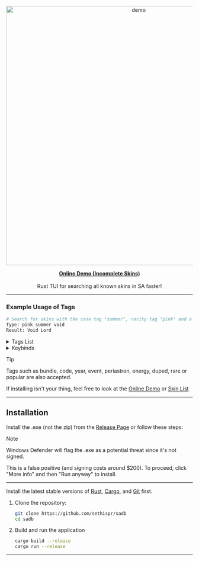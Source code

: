 <p align="center">
  <img src="https://github.com/user-attachments/assets/687e92f5-9e79-4282-b9ad-6a088f185df8" alt="demo" width="700"> 
</p>

<p align="center">
  <a href="https://sethispr.github.io/sadb/"><strong>Online Demo (Incomplete Skins)</strong></a>
  <br><br>
  Rust TUI for searching all known skins in SA faster!
</p>

---

### Example Usage of Tags

```bash
# Search for skins with the case tag "summer", rarity tag "pink" and a skin containg the word "void"
Type: pink summer void
Result: Void Lord
```

<details>
<summary>Tags List</summary>

| Tag              | Description                         | Tag              | Description                         |
|-----------------|-------------------------------------|-----------------|-------------------------------------|
| <kbd>Event</kbd>       | Event skins                         | <kbd>Bundle</kbd>      | Bundle skins                        |
| <kbd>Code</kbd>        | Code-redeemed skins                 | <kbd>Launch</kbd>      | Skins obtained from game launch     |
| <kbd>Case</kbd>        | Case skins                          | <kbd>Red</kbd>         | Red skin rarity                     |
| <kbd>Pink</kbd>        | Pink skin rarity                    | <kbd>Teal</kbd>        | Teal skin rarity                    |
| <kbd>2022</kbd>       | 2022 skins                          | <kbd>2023</kbd>       | 2023 skins                          |
| <kbd>2024</kbd>       | 2024 skins                          | <kbd>2025</kbd>       | 2025 skins                          |
| <kbd>Valentine</kbd>  | Valentine case skins                | <kbd>Birthday</kbd>   | Birthday case skins                 |
| <kbd>Easter</kbd>     | Easter case skins                   | <kbd>Summer</kbd>     | Summer case skins                   |
| <kbd>Halloween</kbd>  | Halloween case skins                | <kbd>Christmas</kbd>  | Christmas case skins                |
| <kbd>Exquisite</kbd>  | Exquisite case skins                | <kbd>Animal</kbd>     | Skins from the Animal case          |
| <kbd>Camouflage</kbd> | Skins from the Camouflage case      | <kbd>Future</kbd>     | Skins from the Future case          |
| <kbd>Material</kbd>   | Skins from the Material case        | <kbd>Nature</kbd>     | Skins from the Nature case          |
| <kbd>Pattern</kbd>    | Skins from the Pattern case         | <kbd>Refined</kbd>    | Skins from the Refined case         |

</details>

<details>
<summary>Keybinds</summary>

| Bind                                                        | Description                          |
|-------------------------------------------------------------|--------------------------------------|
| <kbd>ctrl+h</kbd>                                           | Show help                            |
| <kbd>▲</kbd> <kbd>▼</kbd>                                   | Navigate Results                     |
| <kbd>►</kbd>                                                | Accept suggestion                    |
| <kbd>tab</kbd>                                              | Cycle Suggestions                    |
| <kbd>home</kbd>                                              | Go to first                          |
| <kbd>end</kbd>                                              | Go to last                           |
| <kbd>ctrl+l</kbd>                                           | Clear search input                   |
| <kbd>esc</kbd>                                              | Close TUI/Help                       |
| <kbd>ctrl+y</kbd>                                           | Redo                                 |
| <kbd>ctrl+z</kbd>                                           | Undo                                 |

</details>

> [!TIP]
> Tags such as bundle, code, year, event, periastron, energy, duped, rare or popular are also accepted.
> 
> If installing isn't your thing, feel free to look at the [Online Demo](https://sethispr.github.io/sadb) or [Skin List](https://github.com/Sethispr/sadb/blob/main/skins.md)

---

## Installation

Install the .exe (not the zip) from the [Release Page](https://github.com/Sethispr/sadb/releases/tag/v0.12a) or follow these steps:

> [!NOTE]
> Windows Defender will flag the .exe as a potential threat since it's not signed. 
> 
> This is a false positive (and signing costs around $200). To proceed, click "More info" and then "Run anyway" to install.

---

Install the latest stable versions of [Rust](https://www.rust-lang.org/), [Cargo](https://doc.rust-lang.org/cargo/), and [Git](https://git-scm.com/) first.

1. Clone the repository:
   ```bash
   git clone https://github.com/sethispr/sadb
   cd sadb
   ```

2. Build and run the application
   ```bash
   cargo build --release
   cargo run --release
   ```

---
